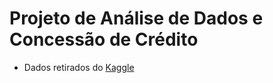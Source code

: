 # Projeto de Análise de Dados e Concessão de Crédito

* Dados retirados do [Kaggle](https://www.kaggle.com/datasets/agrafintech/turkish-public-companies-balance-sheets-from-kap)
